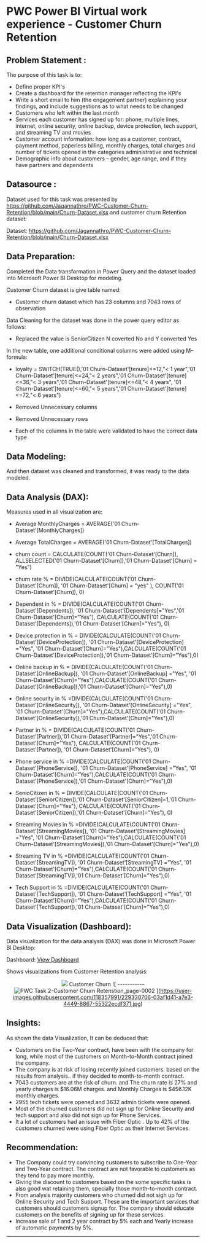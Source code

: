 # PWC Power BI Virtual work experience - Customer Churn Retention

## Problem Statement :

The purpose of this task is to:

- Define proper KPI's
- Create a dashboard for the retention manager reflecting the KPI's
- Write a short email to him (the engagement partner) explaining your findings, and include suggestions as to what needs to be changed
- Customers who left within the last month
- Services each customer has signed up for: phone, multiple lines, internet, online security, online backup, device protection, tech support, and streaming TV and movies
- Customer account information: how long as a customer, contract, payment method, paperless billing, monthly charges, total charges and number of tickets opened in the categories administrative and technical
- Demographic info about customers – gender, age range, and if they have partners and dependents

## Datasource :

Dataset used for this task was presented by https://github.com/Jagannathro/PWC-Customer-Churn-Retention/blob/main/Churn-Dataset.xlsx and customer churn Retention dataset:

Dataset: https://github.com/Jagannathro/PWC-Customer-Churn-Retention/blob/main/Churn-Dataset.xlsx

## Data Preparation:

Completed the Data transformation in Power Query and the dataset loaded into Microsoft Power BI Desktop for modeling.

Customer Churn dataset is give table named:

- Customer churn dataset which has 23 columns and 7043 rows of observation

Data Cleaning for the dataset was done in the power query editor as follows:

- Replaced  the value is SeniorCitizen N coverted No and Y converted Yes

In the new table, one additional conditional columns were added using M-formula:

- loyalty = SWITCH(TRUE(),'01 Churn-Dataset'[tenure]<=12,"< 1 year",'01 Churn-Dataset'[tenure]<=24,"< 2 years",'01 Churn-Dataset'[tenure]<=36,"< 3 years",'01 Churn-Dataset'[tenure]<=48,"< 4 years", '01 Churn-Dataset'[tenure]<=60,"< 5 years",'01 Churn-Dataset'[tenure]<=72,"< 6 years")

- Removed Unnecessary columns 
- Removed Unnecessary rows
- Each of the columns in the table were validated to have the correct data type

## Data Modeling:

And then dataset was cleaned and transformed, it was ready to the data modeled.

## Data Analysis (DAX):

Measures used in  all visualization are:

- Average MonthlyCharges = AVERAGE('01 Churn-Dataset'[MonthlyCharges])

- Average TotalCharges = AVERAGE('01 Churn-Dataset'[TotalCharges])

- churn count = CALCULATE(COUNT('01 Churn-Dataset'[Churn]), ALLSELECTED('01 Churn-Dataset'[Churn]),'01 Churn-Dataset'[Churn] = "Yes")

- churn rate % = DIVIDE(CALCULATE(COUNT('01 Churn-Dataset'[Churn]), '01 Churn-Dataset'[Churn] = "yes" ), COUNT('01 Churn-Dataset'[Churn]), 0)

- Dependent in % = DIVIDE(CALCULATE(COUNT('01 Churn-Dataset'[Dependents]), '01 Churn-Dataset'[Dependents]="Yes",'01 Churn-Dataset'[Churn]="Yes"), CALCULATE(COUNT('01 Churn-Dataset'[Dependents]),'01 Churn-Dataset'[Churn]="Yes"), 0)

- Device protection in % = DIVIDE(CALCULATE(COUNT('01 Churn-Dataset'[DeviceProtection]), '01 Churn-Dataset'[DeviceProtection] ="Yes", '01 Churn-Dataset'[Churn]="Yes"),CALCULATE(COUNT('01 Churn-Dataset'[DeviceProtection]),'01 Churn-Dataset'[Churn]="Yes"),0)

- Online backup in % = DIVIDE(CALCULATE(COUNT('01 Churn-Dataset'[OnlineBackup]), '01 Churn-Dataset'[OnlineBackup] ="Yes", '01 Churn-Dataset'[Churn]="Yes"),CALCULATE(COUNT('01 Churn-Dataset'[OnlineBackup]),'01 Churn-Dataset'[Churn]="Yes"),0)

- Online security in % =DIVIDE(CALCULATE(COUNT('01 Churn-Dataset'[OnlineSecurity]), '01 Churn-Dataset'[OnlineSecurity] ="Yes", '01 Churn-Dataset'[Churn]="Yes"),CALCULATE(COUNT('01 Churn-Dataset'[OnlineSecurity]),'01 Churn-Dataset'[Churn]="Yes"),0)

- Partner in % = DIVIDE(CALCULATE(COUNT('01 Churn-Dataset'[Partner]),'01 Churn-Dataset'[Partner]="Yes",'01 Churn-Dataset'[Churn]="Yes"), CALCULATE(COUNT('01 Churn-Dataset'[Partner]), '01 Churn-Dataset'[Churn]="Yes"), 0)

- Phone service in % =DIVIDE(CALCULATE(COUNT('01 Churn-Dataset'[PhoneService]), '01 Churn-Dataset'[PhoneService] ="Yes", '01 Churn-Dataset'[Churn]="Yes"),CALCULATE(COUNT('01 Churn-Dataset'[PhoneService]),'01 Churn-Dataset'[Churn]="Yes"),0)

- SenioCitizen in % = DIVIDE(CALCULATE(COUNT('01 Churn-Dataset'[SeniorCitizen]),'01 Churn-Dataset'[SeniorCitizen]=1,'01 Churn-Dataset'[Churn]="Yes"), CALCULATE(COUNT('01 Churn-Dataset'[SeniorCitizen]),'01 Churn-Dataset'[Churn]="Yes"), 0)

- Streaming Movies in % =DIVIDE(CALCULATE(COUNT('01 Churn-Dataset'[StreamingMovies]), '01 Churn-Dataset'[StreamingMovies] ="Yes", '01 Churn-Dataset'[Churn]="Yes"),CALCULATE(COUNT('01 Churn-Dataset'[StreamingMovies]),'01 Churn-Dataset'[Churn]="Yes"),0)

- Streaming TV in % =DIVIDE(CALCULATE(COUNT('01 Churn-Dataset'[StreamingTV]), '01 Churn-Dataset'[StreamingTV] ="Yes", '01 Churn-Dataset'[Churn]="Yes"),CALCULATE(COUNT('01 Churn-Dataset'[StreamingTV]),'01 Churn-Dataset'[Churn]="Yes"),0)

- Tech Support in % =DIVIDE(CALCULATE(COUNT('01 Churn-Dataset'[TechSupport]), '01 Churn-Dataset'[TechSupport] ="Yes", '01 Churn-Dataset'[Churn]="Yes"),CALCULATE(COUNT('01 Churn-Dataset'[TechSupport]),'01 Churn-Dataset'[Churn]="Yes"),0)

## Data Visualization (Dashboard):

Data visualization for the data analysis (DAX) was done in Microsoft Power BI Desktop:

Dashboard: [View Dashboard](https://www.novypro.com/project/yogeshkasar97-1)

Shows visualizations from Customer Retention analysis:

<p align="center">
    <img src= '[https://github.com/Jagannathro/PWC_Call_Center/blob/main/PWC.png]'


| Customer Churn |
| ----------- |
|![| Customer Churn |
| ----------- |
|![PWC Task 2-Customer Churn Retenstion_page-0002](https://user-images.githubusercontent.com/118357991/229330706-03af1d41-a7e3-4449-8867-55322ecdf371.jpg)|
](https://user-images.githubusercontent.com/118357991/229330706-03af1d41-a7e3-4449-8867-55322ecdf371.jpg)|

    
## Insights:

As shown the data Visualization, It can be deduced that:

- Customers on the Two-Year contract, have been with the company for long, while most of the customers on Month-to-Month contract joined the company.
- The company is at risk of losing recently joined customers. based on the results from analysis.. if they decided to month-to-month contract.
- 7043 customers are at the risk of churn. and The churn rate is 27%  and yearly charges is $16.06M charges. and Monthly Charges is $456.12K monthly charges.
- 2955 tech tickets were opened and 3632 admin tickets were opened.
- Most of the churned customers  did not sign up for Online Security and tech support and  also did not sign up for Phone Services.
- It a lot of customers had an issue with Fiber Optic . Up to 42% of the customers churned were using Fiber Optic as their Internet Services.

## Recommendation:

- The Company could try convincing customers to subscribe to One-Year and Two-Year contract. The contract are not favorable to customers  as they tend to pay more monthly.
- Giving the discount to customers based on the some specific tasks is also good wat retaining them, specially those month-to-month contract.
- From analysis majority customers who churned did not sigh up for Online Security and Tech Support. These are the important services that customers should customers signup for. The company should educate customers  on the benefits of signing up for these services.
- Increase sale of 1 and 2 year contract by 5% each and Yearly increase of automatic payments by 5%.

---
